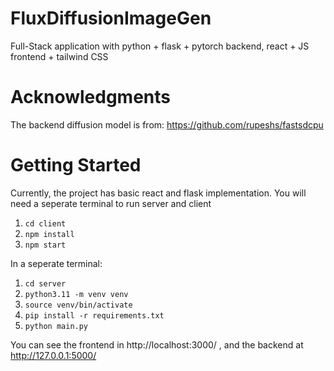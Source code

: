 # FluxDiffusionImageGen
Full-Stack application with python + flask + pytorch backend, react + JS frontend + tailwind CSS

# Acknowledgments
  The backend diffusion model is from: https://github.com/rupeshs/fastsdcpu

# Getting Started
Currently, the project has basic react and flask implementation. You will need a seperate terminal to run server and client

1. ```cd client```
2. ```npm install```
3. ```npm start```

In a seperate terminal:

1. ```cd server```
2. ```python3.11 -m venv venv```
3. ```source venv/bin/activate```
4. ```pip install -r requirements.txt```
5. ```python main.py```

You can see the frontend in http://localhost:3000/ , and the backend at http://127.0.0.1:5000/
